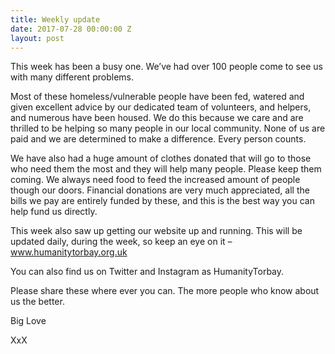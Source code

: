 ```yaml
---
title: Weekly update
date: 2017-07-28 00:00:00 Z
layout: post
---
```


This week has been a busy one. We’ve had over 100 people come to see us with many different problems.

Most of these homeless/vulnerable people have been fed, watered and given excellent advice by our dedicated team of volunteers, and helpers, and numerous have been housed. We do this because we care and are thrilled to be helping so many people in our local community. None of us are paid and we are determined to make a difference. Every person counts.

We have also had a huge amount of clothes donated that will go to those who need them the most and they will help many people. Please keep them coming. We always need food to feed the increased amount of people though our doors. Financial donations are very much appreciated, all the bills we pay are entirely funded by these, and this is the best way you can help fund us directly.

This week also saw up getting our website up and running. This will be updated daily, during the week, so keep an eye on it – www.humanitytorbay.org.uk

You can also find us on Twitter and Instagram as HumanityTorbay.

Please share these where ever you can. The more people who know about us the better.

Big Love

XxX